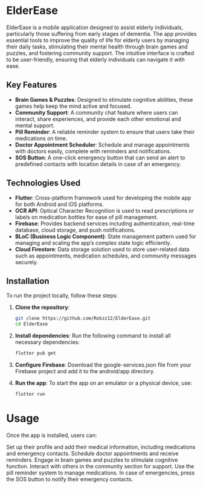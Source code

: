 # ElderEase

ElderEase is a mobile application designed to assist elderly individuals, particularly those suffering from early stages of dementia. The app provides essential tools to improve the quality of life for elderly users by managing their daily tasks, stimulating their mental health through brain games and puzzles, and fostering community support. The intuitive interface is crafted to be user-friendly, ensuring that elderly individuals can navigate it with ease.

## Key Features

- **Brain Games & Puzzles**: Designed to stimulate cognitive abilities, these games help keep the mind active and focused.
- **Community Support**: A community chat feature where users can interact, share experiences, and provide each other emotional and mental support.
- **Pill Reminder**: A reliable reminder system to ensure that users take their medications on time.
- **Doctor Appointment Scheduler**: Schedule and manage appointments with doctors easily, complete with reminders and notifications.
- **SOS Button**: A one-click emergency button that can send an alert to predefined contacts with location details in case of an emergency.

## Technologies Used

- **Flutter**: Cross-platform framework used for developing the mobile app for both Android and iOS platforms.
- **OCR API**: Optical Character Recognition is used to read prescriptions or labels on medication bottles for ease of pill management.
- **Firebase**: Provides backend services including authentication, real-time database, cloud storage, and push notifications.
- **BLoC (Business Logic Component)**: State management pattern used for managing and scaling the app’s complex state logic efficiently.
- **Cloud Firestore**: Data storage solution used to store user-related data such as appointments, medication schedules, and community messages securely.

## Installation

To run the project locally, follow these steps:

1. **Clone the repository**:
   ```bash
   git clone https://github.com/Rokzz12/ElderEase.git
   cd ElderEase


2. **Install dependencies**: Run the following command to install all necessary dependencies:
   ```bash
   flutter pub get

3. **Configure Firebase**:
   Download the google-services.json file from your Firebase project and add it to the android/app directory.

4. **Run the app**: To start the app on an emulator or a physical device, use:
   ```bash
   flutter run

# Usage

Once the app is installed, users can:

Set up their profile and add their medical information, including medications and emergency contacts.
Schedule doctor appointments and receive reminders.
Engage in brain games and puzzles to stimulate cognitive function.
Interact with others in the community section for support.
Use the pill reminder system to manage medications.
In case of emergencies, press the SOS button to notify their emergency contacts.

